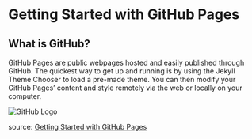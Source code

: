 



#  Getting Started with GitHub Pages

## What is GitHub?

GitHub Pages are public webpages hosted and easily published through GitHub. The quickest way to get up and running is by using the Jekyll Theme Chooser to load a pre-made theme. You can then modify your GitHub Pages’ content and style remotely via the web or locally on your computer.

![GitHub Logo](https://pbs.twimg.com/media/Et8Nx58XcAIqGxS.png)


source: [Getting Started with GitHub Pages](https://guides.github.com/features/pages/)
